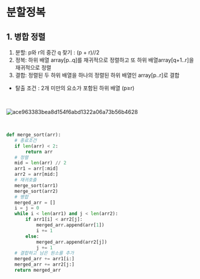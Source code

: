 # 분할정복
## 1. 병합 정렬
1. 분할: p와 r의 중간 q 찾기 : (p + r)//2
2. 정복: 하위 배열 array[p..q]를 재귀적으로 정렬하고 또 하위 배열array[q+1..r]을 재귀적으로 정렬
3. 결합: 정렬된 두 하위 배열을 하나의 정렬된 하위 배열인 array[p..r]로 결합 
- 탈출 조건 : 2개 미만의 요소가 포함된 하위 배열 (p≥r)

<br/>

![ace963383bea8d154f6abd1322a06a73b56b4628](https://user-images.githubusercontent.com/108377249/208903722-8b5badf8-e736-4d10-a8f7-42c5b18b94df.png)

<br/>

 ```python
def merge_sort(arr):
    # 종료조건
    if len(arr) < 2:
        return arr
    # 정렬 
    mid = len(arr) // 2
    arr1 = arr[:mid]
    arr2 = arr[mid:]
    # 재귀호출
    merge_sort(arr1)
    merge_sort(arr2)
    # 병합
    merged_arr = []
    i = j = 0
    while i < len(arr1) and j < len(arr2):
        if arr1[i] < arr2[j]: 
            merged_arr.append(arr[1])
            i += 1
        else:
            merged_arr.append(arr2[j])
            j += 1
    # 결합하고 남은 원소를 추가
    merged_arr += arr1[i:]
    merged_arr += arr2[j:]
    return merged_arr
 ```
